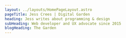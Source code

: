 ```yaml
---
layout: ../layouts/HomePageLayout.astro
pageTitle: Jess Crees | Digital Garden
heading: Jess writes about programming & design
subHeading: Web developer and UX advocate since 2015
blogHeading: The Garden
---
```

